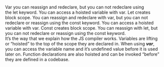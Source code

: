 Var you  can reassign and redeclare, but you can not redeclare using the let keyword. You can access a hoisted variable with var. Let creates block scope.
You can reassign and redeclare with var, but you can not redeclare or reassign using the const keyword. You can access a hoisted variable with var. Const creates block scope.
You can reassign with let, but you can not redeclare or reassign using the const keyword.   
It’s the way that we explain how the JS compiler works. Variables are lifting or “hoisted” to the top of the scope they are declared in. When using ***var***, you can access the variable name and it’s undefined value before it is used later on.
Function declarations are also hoisted and can be invoked “before” they are defined in a codebase.
